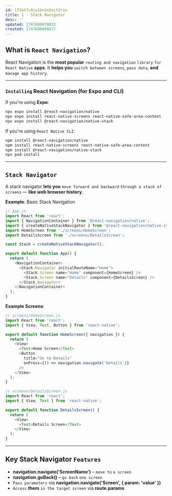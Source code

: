 ```yaml
---
id: l73at7v9je1bn2n5oit2rin
title: 1 - Stack Navigator
desc: ''
updated: 1747608078833
created: 1747606608437
---
```


## What is `React Navigation`?

React Navigation is the **most popular** `routing and navigation` `library` `for React Native` **apps**.
It **helps you** `switch between screens`, `pass data`, **and** `manage app history`.

---

### `Installing` React Navigation (for Expo and CLI)

If you're using **Expo**:

```bash
npx expo install @react-navigation/native
npx expo install react-native-screens react-native-safe-area-context
npx expo install @react-navigation/native-stack
```

If you're using `React Native CLI`:

```bash
npm install @react-navigation/native
npm install react-native-screens react-native-safe-area-context
npm install @react-navigation/native-stack
npx pod-install
```

---

## `Stack Navigator`

A stack navigator **lets you** `move forward and backward` `through a stack of screens` — **like web browser history**.

**Example**: Basic Stack Navigation

```js
// App.js
import React from 'react';
import { NavigationContainer } from '@react-navigation/native';
import { createNativeStackNavigator } from '@react-navigation/native-stack';
import HomeScreen from './screens/HomeScreen';
import DetailsScreen from './screens/DetailsScreen';

const Stack = createNativeStackNavigator();

export default function App() {
  return (
    <NavigationContainer>
      <Stack.Navigator initialRouteName="Home">
        <Stack.Screen name="Home" component={HomeScreen} />
        <Stack.Screen name="Details" component={DetailsScreen} />
      </Stack.Navigator>
    </NavigationContainer>
  );
}
```

**Example Screens**:

```js
// screens/HomeScreen.js
import React from 'react';
import { View, Text, Button } from 'react-native';

export default function HomeScreen({ navigation }) {
  return (
    <View>
      <Text>Home Screen</Text>
      <Button
        title="Go to Details"
        onPress={() => navigation.navigate('Details')}
      />
    </View>
  );
}
```

```js
// screens/DetailsScreen.js
import React from 'react';
import { View, Text } from 'react-native';

export default function DetailsScreen() {
  return (
    <View>
      <Text>Details Screen</Text>
    </View>
  );
}
```

---

## Key Stack Navigator `Features`

* **navigation.navigate('ScreenName')** – `move to` `a screen`
* **navigation.goBack()** – `go back` `one screen`
* `Pass parameters` via **navigation.navigate('Screen', { param: 'value' })**
* `Access` **them** `in the target screen` via **route.params**